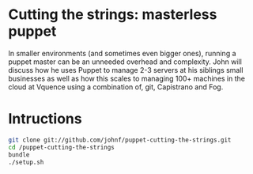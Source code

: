 # Cutting the strings: masterless puppet

In smaller environments (and sometimes even bigger ones), running a puppet
master can be an unneeded overhead and complexity. John will discuss how he uses
Puppet to manage 2-3 servers at his siblings small businesses as well as how
this scales to managing 100+ machines in the cloud at Vquence using a
combination of, git, Capistrano and Fog.

# Intructions

``` bash
git clone git://github.com/johnf/puppet-cutting-the-strings.git
cd /puppet-cutting-the-strings
bundle
./setup.sh
```
